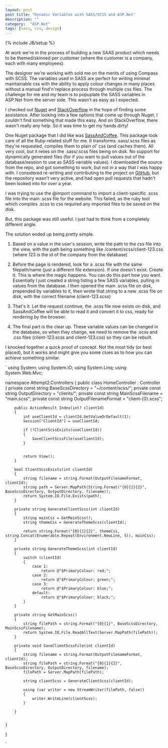 ```yaml
--- 
layout: post
post title: "Dynamic Variables with SASS/SCSS and ASP.Net"
description: "" 
category:  "ASP.Net"
tags: [sass, css, design] 
--- 
```


{% include JB/setup %}

At work we're in the process of building a new SAAS product which needs to be
themed/skinned per customer (where the customer is a company, each with many
employees).



The designer we're working with sold me on the merits of using Compass with
SCSS. The variables used in SASS are perfect for writing minimal maintainable
css with the ability to apply colour changes in many places without a manual
find'n'replace process through multiple css files. The challenge for me and my
team is to popuplate the SASS variables in ASP.Net from the server side. This
wasn't as easy as I expected.



I checked out [Nuget][1] and [StackOverflow][2] in the hope of finding some assistance.
After looking into a few options that come up through Nuget, I couldn't find
something that made this easy. And on StackOverflow, there wasn't really any
help. So it was time to get my hands dirty!



One Nuget package that I did like was [SassAndCoffee][3]. This package took care
of all the Ruby-related stuff for me. It transforms .sass/.scss files as they're
requested, compiles them to plain ol' css (and caches them). All very cool, but
it relies on the .sass/.scss files being on disk. No support for dynamically
generated files (for if you want to pull values out of the database/session to
use as SASS variable values). I downloaded the source from the repo, and got
something to work, but not in a way that I was happy with. I considered
re-writing and contributing to the project on [GitHub][4], but the repository
wasn't very active, and had open pull requests that hadn't been looked into for
over a year.



I was trying to use the @import command to import a client-specific .scss file
into the main .scss file for the website. This failed, as the ruby tool which
compiles .scss to css required any imported files to be saved on the disk.



But, this package was still useful. I just had to think from a completely
different angle.



The solution ended up being pretty simple.



1.  Based on a value in the user's session, write the path to the css file into
    the view, with the path being something like /content/scss/client-123.css
    (where 123 is the id of the company from the database)

2.  Before the page is rendered, look for a .scss file with the same
    filepath/name (just a different file extension). If one doesn't exist.
    Create it. This is where the magic happens. You can do this part how you
    want. Essentially I just created a string listing a few SASS variables,
    pulling in values from the database. I then opened the main .scss file on
    disk, prepended by variables to it, then wrote that string to a new .scss
    file on disk, with the correct filename (client-123.scss)

3.  That's it. Let the request continue, the .scss file now exists on disk, and
    SassAndCoffee will be able to read it and convert it to css, ready for
    rendering by the browser.

4.  The final part is the clear up. These variable values can be changed in the
    database, so when they change, we need to remove the .scss and .css files
    (client-123.scss and client-123.css) so they can be rebuilt.



I knocked together a quick proof of concept. Not the most tidy (or best placed),
but it works and might give you some clues as to how you can achieve something
similar.


`
using System;
using System.IO;
using System.Linq;
using System.Web.Mvc;

namespace Attempt2.Controllers
{
    public class HomeController : Controller
    {
        private const string BaseScssDirectory = "~/content/scss/";
        private const string OutputDirectory = "clients/";
        private const string MainScssFilename = "main.scss";
        private const string OutputFilenameFormat = "client-{0}.scss";
        
        public ActionResult Index(int? clientId)
        {
            int useClientId = clientId.GetValueOrDefault(1);
            Session["ClientId"] = useClientId;

            if (!ClientScssExists(useClientId))
            {
                SaveClientScssFile(useClientId);
            }


            return View();
        }

        bool ClientScssExists(int clientId)
        {
            string filename = string.Format(OutputFilenameFormat, clientId);
            string path = Server.MapPath(String.Format("{0}{1}{2}", BaseScssDirectory, OutputDirectory, filename));
            return System.IO.File.Exists(path);
        }

        private string GenerateClientScss(int clientId)
        {
            string mainCss = GetMainScss();
            string themeCss = GenerateThemeScss(clientId);

            return string.Format("{0}{1}{2}", themeCss, string.Concat(Enumerable.Repeat(Environment.NewLine, 5)), mainCss);
        }

        private string GenerateThemeScss(int clientId)
        {
            switch (clientId)
            {
                case 1:
                    return @"$PrimaryColour: red;";
                case 2:
                    return @"$PrimaryColour: green;";
                case 3:
                    return @"$PrimaryColour: blue;";
                default:
                    return @"$PrimaryColour: black;";
            }
        }

        private string GetMainScss()
        {
            string filePath = string.Format("{0}{1}", BaseScssDirectory, MainScssFilename);
            return System.IO.File.ReadAllText(Server.MapPath(filePath));
        }

        private void SaveClientScssFile(int clientId)
        {
            string filename = string.Format(OutputFilenameFormat, clientId);
            string filePath = string.Format("{0}{1}{2}", BaseScssDirectory, OutputDirectory, filename);
            filePath = Server.MapPath(filePath);

            string clientScss = GenerateClientScss(clientId);

            using (var writer = new StreamWriter(filePath, false))
            {
                writer.WriteLine(clientScss);
            }

        }


    }
}

`



[1]: <http://www.nuget.org/>

[2]: <http://www.stackoverflow.com/>

[3]: <https://github.com/paulcbetts/SassAndCoffee>

[4]: <http://www.github.com/>




